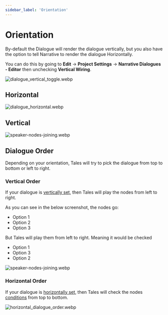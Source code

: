 ```yaml
---
sidebar_label: 'Orientation'
---
```


# Orientation

By-default the Dialogue will render the dialogue vertically, but you also have the option to tell Narrative to render the dialogue Horizontally.

You can do this by going to **Edit** -> **Project Settings** -> **Narrative Dialogues - Editor** then unchecking **Vertical Wiring**.

![dialogue_vertical_toggle.webp](/img/dialogue/dialogue_vertical_toggle.webp)


## Horizontal

![dialogue_horizontal.webp](/img/dialogue/dialogue_horizontal.webp)

## Vertical

![speaker-nodes-joining.webp](/img/dialogue/speaker-nodes-joining.webp)

## Dialogue Order

Depending on your orientation, Tales will try to pick the dialogue from top to bottom or left to right.

### Vertical Order

If your dialogue is [vertically set](./orientation.md#vertical), then Tales will play the nodes from left to right.

As you can see in the below screenshot, the nodes go:

- Option 1
- Option 2
- Option 3

But Tales will play them from left to right. Meaning it would be checked

- Option 1
- Option 3
- Option 2

![speaker-nodes-joining.webp](/img/dialogue/vertical_dialogue_order.webp)

### Horizontal Order

If your dialogue is [horizontally set](./orientation.md#horizontal), then Tales will check the nodes [conditions](../../conditions) from top to bottom.

![horizontal_dialogue_order.webp](/img/dialogue/horizontal_dialogue_order.webp)
